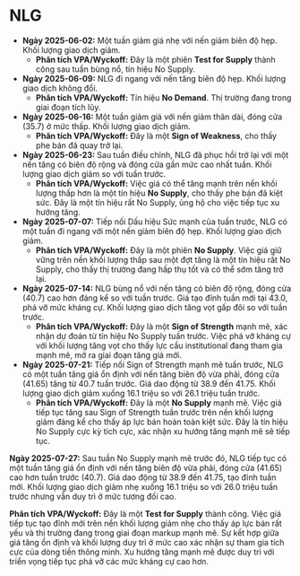 # NLG

- **Ngày 2025-06-02:** Một tuần giảm giá nhẹ với nến giảm biên độ hẹp. Khối lượng giao dịch giảm.
    - **Phân tích VPA/Wyckoff:** Đây là một phiên **Test for Supply** thành công sau tuần bùng nổ, tín hiệu No Supply.
- **Ngày 2025-06-09:** NLG đi ngang với nến tăng biên độ hẹp. Khối lượng giao dịch không đổi.
    - **Phân tích VPA/Wyckoff:** Tín hiệu **No Demand**. Thị trường đang trong giai đoạn tích lũy.
- **Ngày 2025-06-16:** Một tuần giảm giá với nến giảm thân dài, đóng cửa (35.7) ở mức thấp. Khối lượng giao dịch giảm.
    - **Phân tích VPA/Wyckoff:** Đây là một **Sign of Weakness**, cho thấy phe bán đã quay trở lại.
- **Ngày 2025-06-23:** Sau tuần điều chỉnh, NLG đã phục hồi trở lại với một nến tăng có biên độ rộng và đóng cửa gần mức cao nhất tuần. Khối lượng giao dịch giảm so với tuần trước.
    - **Phân tích VPA/Wyckoff:** Việc giá có thể tăng mạnh trên nền khối lượng thấp hơn là một tín hiệu **No Supply**, cho thấy phe bán đã kiệt sức. Đây là một tín hiệu rất No Supply, ủng hộ cho việc tiếp tục xu hướng tăng.
- **Ngày 2025-07-07:** Tiếp nối Dấu hiệu Sức mạnh của tuần trước, NLG có một tuần đi ngang với một nến giảm biên độ hẹp. Khối lượng giao dịch giảm.
    - **Phân tích VPA/Wyckoff:** Đây là một phiên **No Supply**. Việc giá giữ vững trên nền khối lượng thấp sau một đợt tăng là một tín hiệu rất No Supply, cho thấy thị trường đang hấp thụ tốt và có thể sớm tăng trở lại.
- **Ngày 2025-07-14:** NLG bùng nổ với nến tăng có biên độ rộng, đóng cửa (40.7) cao hơn đáng kể so với tuần trước. Giá tạo đỉnh tuần mới tại 43.0, phá vỡ mức kháng cự. Khối lượng giao dịch tăng vọt gấp đôi so với tuần trước.
    - **Phân tích VPA/Wyckoff:** Đây là một **Sign of Strength** mạnh mẽ, xác nhận dự đoán từ tín hiệu No Supply tuần trước. Việc phá vỡ kháng cự với khối lượng tăng vọt cho thấy lực cầu institutional đang tham gia mạnh mẽ, mở ra giai đoạn tăng giá mới.
- **Ngày 2025-07-21:** Tiếp nối Sign of Strength mạnh mẽ tuần trước, NLG có một tuần tăng giá ổn định với nến tăng biên độ vừa phải, đóng cửa (41.65) tăng từ 40.7 tuần trước. Giá dao động từ 38.9 đến 41.75. Khối lượng giao dịch giảm xuống 16.1 triệu so với 26.1 triệu tuần trước.
    - **Phân tích VPA/Wyckoff:** Đây là một **No Supply** mạnh mẽ. Việc giá tiếp tục tăng sau Sign of Strength tuần trước trên nền khối lượng giảm đáng kể cho thấy áp lực bán hoàn toàn kiệt sức. Đây là tín hiệu No Supply cực kỳ tích cực, xác nhận xu hướng tăng mạnh mẽ sẽ tiếp tục.


**Ngày 2025-07-27:** Sau tuần No Supply mạnh mẽ trước đó, NLG tiếp tục có một tuần tăng giá ổn định với nến tăng biên độ vừa phải, đóng cửa (41.65) cao hơn tuần trước (40.7). Giá dao động từ 38.9 đến 41.75, tạo đỉnh tuần mới. Khối lượng giao dịch giảm nhẹ xuống 16.1 triệu so với 26.0 triệu tuần trước nhưng vẫn duy trì ở mức tương đối cao.

**Phân tích VPA/Wyckoff:** Đây là một **Test for Supply** thành công. Việc giá tiếp tục tạo đỉnh mới trên nền khối lượng giảm nhẹ cho thấy áp lực bán rất yếu và thị trường đang trong giai đoạn markup mạnh mẽ. Sự kết hợp giữa giá tăng ổn định và khối lượng duy trì ở mức cao xác nhận sự tham gia tích cực của dòng tiền thông minh. Xu hướng tăng mạnh mẽ được duy trì với triển vọng tiếp tục phá vỡ các mức kháng cự cao hơn.
